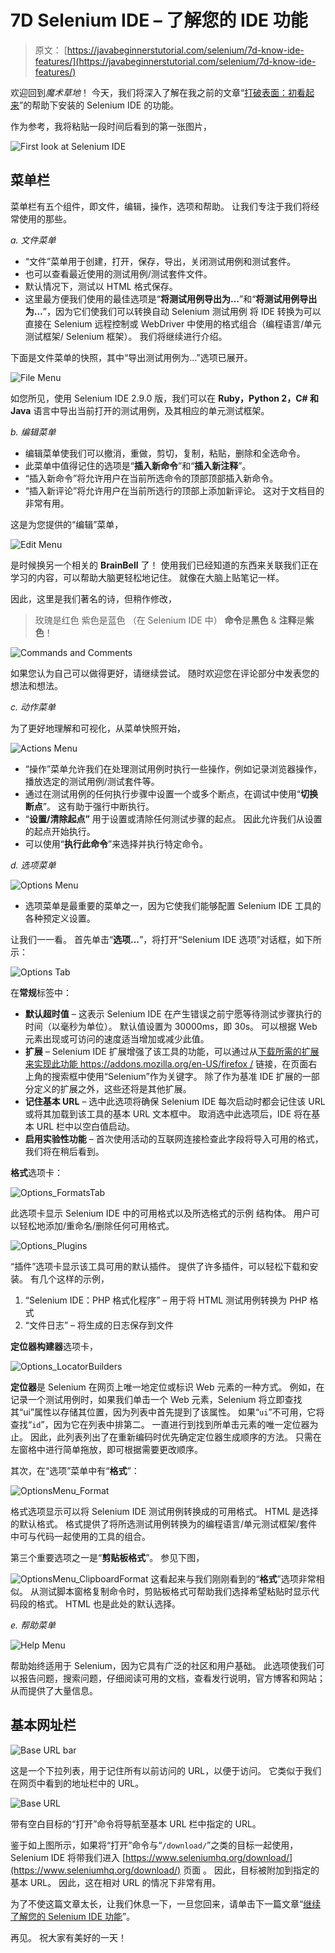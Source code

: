 # 7D Selenium IDE – 了解您的 IDE 功能

> 原文： [https://javabeginnerstutorial.com/selenium/7d-know-ide-features/](https://javabeginnerstutorial.com/selenium/7d-know-ide-features/)

欢迎回到*魔术草地*！ 今天，我们将深入了解在我之前的文章“[打破表面：初看起来](https://javabeginnerstutorial.com/selenium/7c-selenium-ide-first-look/)”的帮助下安装的 Selenium IDE 的功能。

作为参考，我将粘贴一段时间后看到的第一张图片，

![First look at Selenium IDE](img/0b1859fc1dff08f5d01ed4a47dd795e2.png)

## 菜单栏

菜单栏有五个组件，即文件，编辑，操作，选项和帮助。 让我们专注于我们将经常使用的那些。

*a. 文件菜单*

*   “文件”菜单用于创建，打开，保存，导出，关闭测试用例和测试套件。
*   也可以查看最近使用的测试用例/测试套件文件。
*   默认情况下，测试以 HTML 格式保存。
*   这里最方便我们使用的最佳选项是“**将测试用例导出为…**”和“**将测试用例导出为…**”，因为它们使我们可以转换自动 Selenium 测试用例 将 IDE 转换为可以直接在 Selenium 远程控制或 WebDriver 中使用的格式组合（编程语言/单元测试框架/ Selenium 框架）。 我们将继续进行介绍。

下面是文件菜单的快照，其中“导出测试用例为...”选项已展开。

![File Menu](img/24895708c6a299029d9c518a1af06eba.png)

如您所见，使用 Selenium IDE 2.9.0 版，我们可以在 **Ruby，Python 2，C# 和 Java** 语言中导出当前打开的测试用例，及其相应的单元测试框架。

*b. 编辑菜单*

*   编辑菜单使我们可以撤消，重做，剪切，复制，粘贴，删除和全选命令。
*   此菜单中值得记住的选项是“**插入新命令**”和“**插入新注释**”。
*   “插入新命令”将允许用户在当前所选命令的顶部顶部插入新命令。
*   “插入新评论”将允许用户在当前所选行的顶部上添加新评论。 这对于文档目的非常有用。

这是为您提供的“编辑”菜单，

![Edit Menu](img/bca40d632ffeab3c1eea07bbae13700a.png)

是时候换另一个相关的 **BrainBell** 了！ 使用我们已经知道的东西来关联我们正在学习的内容，可以帮助大脑更轻松地记住。 就像在大脑上贴笔记一样。

因此，这里是我们著名的诗，但稍作修改，

> 玫瑰是红色
> 紫色是蓝色
> （在 Selenium IDE 中）
> **命令**是**黑色** &
> **注释**是**紫色**！

![Commands and Comments](img/027159fc862804c312b3dcefb97f1496.png)

如果您认为自己可以做得更好，请继续尝试。 随时欢迎您在评论部分中发表您的想法和想法。

*c. 动作菜单*

为了更好地理解和可视化，从菜单快照开始，

![Actions Menu](img/0ef083347d6650137f2f24ba150ed92d.png)

*   “操作”菜单允许我们在处理测试用例时执行一些操作，例如记录浏览器操作，播放选定的测试用例/测试套件等。
*   通过在测试用例的任何执行步骤中设置一个或多个断点，在调试中使用“**切换断点**”。 这有助于强行中断执行。
*   “**设置/清除起点”** 用于设置或清除任何测试步骤的起点。 因此允许我们从设置的起点开始执行。
*   可以使用“**执行此命令**”来选择并执行特定命令。

*d. 选项菜单*

![Options Menu](img/87ab0a72b2a9fec67ca7da2c2321179a.png)

*   选项菜单是最重要的菜单之一，因为它使我们能够配置 Selenium IDE 工具的各种预定义设置。

让我们一一看。 首先单击“**选项…**”，将打开“Selenium IDE 选项”对话框，如下所示：

![Options Tab](img/623b4cf4e5686cd55858863954e6a1fd.png)

在**常规**标签中：

*   **默认超时值** – 这表示 Selenium IDE 在产生错误之前宁愿等待测试步骤执行的时间（以毫秒为单位）。 默认值设置为 30000ms，即 30s。 可以根据 Web 元素出现或可访问的速度适当增加或减少此值。
*   **扩展** – Selenium IDE 扩展增强了该工具的功能，可以通过从[下载所需的扩展来实现此功能 https://addons.mozilla.org/en-US/firefox /](https://addons.mozilla.org/en-US/firefox/) 链接，在页面右上角的搜索框中使用“Selenium”作为关键字。 除了作为基准 IDE 扩展的一部分定义的扩展之外，这些还将是其他扩展。
*   **记住基本 URL** – 选中此选项将确保 Selenium IDE 每次启动时都会记住该 URL 或将其加载到该工具的基本 URL 文本框中。 取消选中此选项后，IDE 将在基本 URL 栏中以空白值启动。
*   **启用实验性功能** – 首次使用活动的互联网连接检查此字段将导入可用的格式，我们将在稍后看到。

**格式**选项卡：

![Options_FormatsTab](img/b91c63027b049273e73b7783b205df00.png)

此选项卡显示 Selenium IDE 中的可用格式以及所选格式的示例 结构体。 用户可以轻松地添加/重命名/删除任何可用格式。

![Options_Plugins](img/ea86a0c33f4595b96ebf8389efba551c.png)

“插件”选项卡显示该工具可用的默认插件。 提供了许多插件，可以轻松下载和安装。 有几个这样的示例，

1.  “Selenium IDE：PHP 格式化程序” – 用于将 HTML 测试用例转换为 PHP 格式
2.  “文件日志” – 将生成的日志保存到文件

**定位器构建器**选项卡，

![Options_LocatorBuilders](img/970e1bb1d3fd6e74193fcd41c704bcce.png)

**定位器**是 Selenium 在网页上唯一地定位或标识 Web 元素的一种方式。 例如，在记录一个测试用例时，如果我们单击一个 Web 元素，Selenium 将立即查找其“ui”属性以存储其位置，因为列表中首先提到了该属性。 如果“`ui`”不可用，它将查找“`id`”，因为它在列表中排第二。 一直进行到找到所单击元素的唯一定位器为止。 因此，此列表列出了在重新编码时优先确定定位器生成顺序的方法。 只需在左窗格中进行简单拖放，即可根据需要更改顺序。

其次，在“选项”菜单中有“**格式**”：

![OptionsMenu_Format](img/f1ac189be99456f3852546d22bceee05.png)

格式选项显示可以将 Selenium IDE 测试用例转换成的可用格式。 HTML 是选择的默认格式。 格式提供了将所选测试用例转换为的编程语言/单元测试框架/套件中可与代码一起使用的工具的组合。

第三个重要选项之一是“**剪贴板格式**”。 参见下图，

![OptionsMenu_ClipboardFormat](img/d2544d9cf0a5178d9c6f7aea01486e9e.png)
这看起来与我们刚刚看到的“**格式**”选项非常相似。 从测试脚本窗格复制命令时，剪贴板格式可帮助我们选择希望粘贴时显示代码段的格式。 HTML 也是此处的默认选择。

*e. 帮助菜单*

![Help Menu](img/66e467f0cf631aade2cc71c969cef3bb.png)

帮助始终适用于 Selenium，因为它具有广泛的社区和用户基础。 此选项使我们可以报告问题，搜索问题，仔细阅读可用的文档，查看发行说明，官方博客和网站； 从而提供了大量信息。

## 基本网址栏

![Base URL bar](img/f58ed60988d224a39a032469cfea7e46.png)

这是一个下拉列表，用于记住所有以前访问的 URL，以便于访问。 它类似于我们在网页中看到的地址栏中的 URL。

![Base URL](img/7cbf0ddbfad878b8585cb6e316c11fb4.png)

带有空白目标的“打开”命令将导航至基本 URL 栏中指定的 URL。

鉴于如上图所示，如果将“打开”命令与“`/download/`”之类的目标一起使用，Selenium IDE 将带我们进入 [https://www.seleniumhq.org/download/](https://www.seleniumhq.org/download/) 页面 。 因此，目标被附加到指定的基本 URL。 因此，这在相对 URL 的情况下非常有用。

为了不使这篇文章太长，让我们休息一下，一旦您回来，请单击下一篇文章“[继续了解您的 Selenium IDE 功能](https://javabeginnerstutorial.com/selenium/ide-know-ide-features-contd/)”。

再见。 祝大家有美好的一天！

